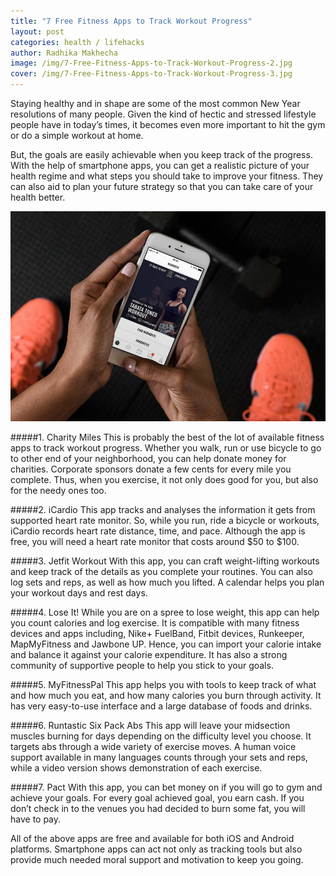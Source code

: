 ```yaml
---
title: "7 Free Fitness Apps to Track Workout Progress"
layout: post
categories: health / lifehacks
author: Radhika Makhecha
image: /img/7-Free-Fitness-Apps-to-Track-Workout-Progress-2.jpg
cover: /img/7-Free-Fitness-Apps-to-Track-Workout-Progress-3.jpg
---
```


Staying healthy and in shape are some of the most common New Year resolutions of many people. Given the kind of hectic and stressed lifestyle people have in today’s times, it becomes even more important to hit the gym or do a simple workout at home.

But, the goals are easily achievable when you keep track of the progress. With the help of smartphone apps, you can get a realistic picture of your health regime and what steps you should take to improve your fitness. They can also aid to plan your future strategy so that you can take care of your health better.

![Existential - 7 Free Fitness Apps to Track Workout Progress](/img/7-Free-Fitness-Apps-to-Track-Workout-Progress.jpg)

#####1. Charity Miles
This is probably the best of the lot of available fitness apps to track workout progress. Whether you walk, run or use bicycle to go to other end of your neighborhood, you can help donate money for charities. Corporate sponsors donate a few cents for every mile you complete. Thus, when you exercise, it not only does good for you, but also for the needy ones too.

#####2. iCardio
This app tracks and analyses the information it gets from supported heart rate monitor. So, while you run, ride a bicycle or workouts, iCardio records heart rate distance, time, and pace. Although the app is free, you will need a heart rate monitor that costs around $50 to $100.

#####3. Jetfit Workout
With this app, you can craft weight-lifting workouts and keep track of the details as you complete your routines. You can also log sets and reps, as well as how much you lifted. A calendar helps you plan your workout days and rest days.

#####4. Lose It!
While you are on a spree to lose weight, this app can help you count calories and log exercise. It is compatible with many fitness devices and apps including, Nike+ FuelBand, Fitbit devices, Runkeeper, MapMyFitness and Jawbone UP. Hence, you can import your calorie intake and balance it against your calorie expenditure. It has also a strong community of supportive people to help you stick to your goals.

#####5. MyFitnessPal
This app helps you with tools to keep track of what and how much you eat, and how many calories you burn through activity. It has very easy-to-use interface and a large database of foods and drinks.

#####6. Runtastic Six Pack Abs 
This app will leave your midsection muscles burning for days depending on the difficulty level you choose. It targets abs through a wide variety of exercise moves. A human voice support available in many languages counts through your sets and reps, while a video version shows demonstration of each exercise. 

#####7. Pact
With this app, you can bet money on if you will go to gym and achieve your goals. For every goal achieved goal, you earn cash. If you don’t check in to the venues you had decided to burn some fat, you will have to pay.

All of the above apps are free and available for both iOS and Android platforms. Smartphone apps can act not only as tracking tools but also provide much needed moral support and motivation to keep you going.